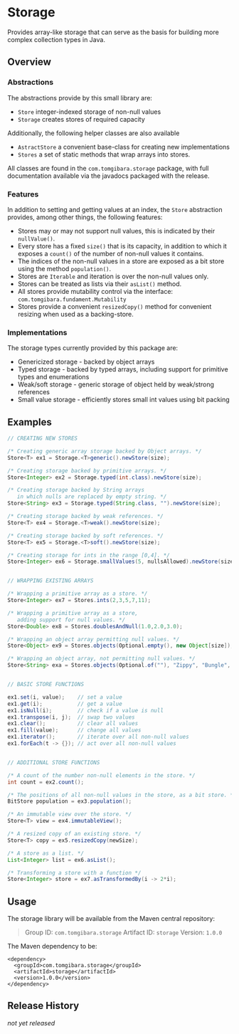 Storage
=======

Provides array-like storage that can serve as the basis for building more
complex collection types in Java.

Overview
--------

### Abstractions

The abstractions provide by this small library are:

* `Store`         integer-indexed storage of non-null values
* `Storage`       creates stores of required capacity

Additionally, the following helper classes are also available

* `AstractStore` a convenient base-class for creating new implementations
* `Stores` a set of static methods that wrap arrays into stores.

All classes are found in the `com.tomgibara.storage` package, with full
documentation available via the javadocs packaged with the release.

### Features

In addition to setting and getting values at an index, the `Store` abstraction
provides, among other things, the following features:

* Stores may or may not support null values, this is indicated by their
  `nullValue()`.
* Every store has a fixed `size()` that is its capacity, in addition to which
  it exposes a `count()` of the number of non-null values it contains.
* The indices of the non-null values in a store are exposed as a bit store using
  the method `population()`.
* Stores are `Iterable` and iteration is over the non-null values only.
* Stores can be treated as lists via their `asList()` method.
* All stores provide mutability control via the interface:
  `com.tomgibara.fundament.Mutability`
* Stores provide a convenient `resizedCopy()` method for convenient resizing
  when used as a backing-store.

### Implementations

The storage types currently provided by this package are:

* Genericized storage - backed by object arrays
* Typed storage - backed by typed arrays, including support for primitive types
  and enumerations
* Weak/soft storage - generic storage of object held by weak/strong references
* Small value storage - efficiently stores small int values using bit packing

Examples
--------

```java
// CREATING NEW STORES

/* Creating generic array storage backed by Object arrays. */
Store<T> ex1 = Storage.<T>generic().newStore(size);

/* Creating storage backed by primitive arrays. */
Store<Integer> ex2 = Storage.typed(int.class).newStore(size);

/* Creating storage backed by String arrays
   in which nulls are replaced by empty string. */
Store<String> ex3 = Storage.typed(String.class, "").newStore(size);

/* Creating storage backed by weak references. */
Store<T> ex4 = Storage.<T>weak().newStore(size);

/* Creating storage backed by soft references. */
Store<T> ex5 = Storage.<T>soft().newStore(size);

/* Creating storage for ints in the range [0,4]. */
Store<Integer> ex6 = Storage.smallValues(5, nullsAllowed).newStore(size);


// WRAPPING EXISTING ARRAYS

/* Wrapping a primitive array as a store. */
Store<Integer> ex7 = Stores.ints(2,3,5,7,11);

/* Wrapping a primitive array as a store,
   adding support for null values. */
Store<Double> ex8 = Stores.doublesAndNull(1.0,2.0,3.0);

/* Wrapping an object array permitting null values. */
Store<Object> ex9 = Stores.objects(Optional.empty(), new Object[size]);

/* Wrapping an object array, not permitting null values. */
Store<String> exa = Stores.objects(Optional.of(""), "Zippy", "Bungle", "George");


// BASIC STORE FUNCTIONS

ex1.set(i, value);    // set a value
ex1.get(i);           // get a value
ex1.isNull(i);        // check if a value is null
ex1.transpose(i, j);  // swap two values
ex1.clear();          // clear all values
ex1.fill(value);      // change all values
ex1.iterator();       // iterate over all non-null values
ex1.forEach(t -> {}); // act over all non-null values


// ADDITIONAL STORE FUNCTIONS

/* A count of the number non-null elements in the store. */
int count = ex2.count();

/* The positions of all non-null values in the store, as a bit store. */
BitStore population = ex3.population();

/* An immutable view over the store. */
Store<T> view = ex4.immutableView();

/* A resized copy of an existing store. */
Store<T> copy = ex5.resizedCopy(newSize);

/* A store as a list. */
List<Integer> list = ex6.asList();

/* Transforming a store with a function */
Store<Integer> store = ex7.asTransformedBy(i -> 2*i);
```


Usage
-----

The storage library will be available from the Maven central repository:

> Group ID:    `com.tomgibara.storage`
> Artifact ID: `storage`
> Version:     `1.0.0`

The Maven dependency to be:

    <dependency>
      <groupId>com.tomgibara.storage</groupId>
      <artifactId>storage</artifactId>
      <version>1.0.0</version>
    </dependency>

Release History
---------------

*not yet released*
